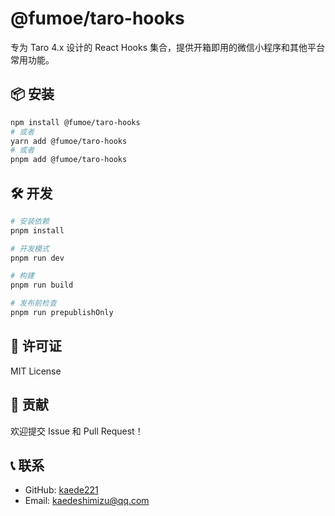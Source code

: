 # @fumoe/taro-hooks

专为 Taro 4.x 设计的 React Hooks 集合，提供开箱即用的微信小程序和其他平台常用功能。

## 📦 安装

```bash
npm install @fumoe/taro-hooks
# 或者
yarn add @fumoe/taro-hooks
# 或者
pnpm add @fumoe/taro-hooks
```

## 🛠️ 开发

```bash
# 安装依赖
pnpm install

# 开发模式
pnpm run dev

# 构建
pnpm run build

# 发布前检查
pnpm run prepublishOnly
```

## 📄 许可证

MIT License

## 🤝 贡献

欢迎提交 Issue 和 Pull Request！

## 📞 联系

- GitHub: [kaede221](https://github.com/Kaede221)
- Email: kaedeshimizu@qq.com